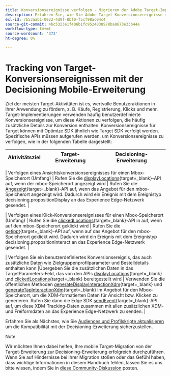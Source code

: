 ```yaml
---
title: Konversionsereignisse verfolgen - Migrieren der Adobe Target-Implementierung in Ihrer Mobile App zur Erweiterung Adobe Journey Optimizer - Decisioning
description: Erfahren Sie, wie Sie Adobe Target-Konversionsereignisse mithilfe der Adobe Journey Optimizer - Decisioning Mobile-Erweiterung verfolgen.
exl-id: 7b53aab1-0922-4d9f-8bf0-f5cf98ac04c4
source-git-commit: 4bc5323e1f406b1fc9524838978ba8673e33b44e
workflow-type: tm+mt
source-wordcount: '373'
ht-degree: 0%

---
```


# Tracking von Target-Konversionsereignissen mit der Decisioning Mobile-Erweiterung

Ziel der meisten Target-Aktivitäten ist es, wertvolle Benutzeraktionen in Ihrer Anwendung zu fördern, z. B. Käufe, Registrierung, Klicks und mehr. Target-Implementierungen verwenden häufig benutzerdefinierte Konversionsereignisse, um diese Aktionen zu verfolgen, die häufig zusätzliche Details zur Konversion enthalten. Konversionsereignisse für Target können mit Optimize SDK ähnlich wie Target SDK verfolgt werden. Spezifische APIs müssen aufgerufen werden, um Konversionsereignisse zu verfolgen, wie in der folgenden Tabelle dargestellt:

| Aktivitätsziel | Target-Erweiterung | Decisioning-Erweiterung |
|---|---|---|

| Verfolgen eines Ansichtskonversionsereignisses für einen Mbox-Speicherort (Umfang) | Rufen Sie die [displayLocations](https://developer.adobe.com/client-sdks/solution/adobe-target/api-reference/#displayedlocations){target=_blank}-API auf, wenn der mbox-Speicherort angezeigt wird | Rufen Sie die [Angezeigt](https://developer.adobe.com/client-sdks/solution/adobe-target/api-reference/#displayedlocations){target=_blank}-API auf, wenn das Angebot für den mbox-Speicherort angezeigt wird. Dadurch wird ein Ereignis mit dem Ereignistyp decisioning.propositionDisplay an das Experience Edge-Netzwerk gesendet. |

| Verfolgen eines Klick-Konversionsereignisses für einen Mbox-Speicherort (Umfang) | Rufen Sie die [clickedLocations](https://developer.adobe.com/client-sdks/solution/adobe-target/api-reference/#displayedlocations){target=_blank}-API in auf, wenn auf den mbox-Speicherort geklickt wird | Rufen Sie die [getippt](https://developer.adobe.com/client-sdks/solution/adobe-target/api-reference/#displayedlocations){target=_blank}-API auf, wenn auf das Angebot für den mbox-Speicherort geklickt wird. Dadurch wird ein Ereignis mit dem Ereignistyp decisioning.propositionInteract an das Experience Edge-Netzwerk gesendet. |

| Verfolgen Sie ein benutzerdefiniertes Konversionsereignis, das auch zusätzliche Daten wie Zielgruppenprofilparameter und Bestelldetails enthalten kann |Übergeben Sie die zusätzlichen Daten in das TargetParameters-Feld, das von den APIs [displayLocations](https://developer.adobe.com/client-sdks/solution/adobe-target/api-reference/#displayedlocations){target=_blank} und [clickedLocations](https://developer.adobe.com/client-sdks/solution/adobe-target/api-reference/#displayedlocations){target=_blank} bereitgestellt wird | Verwenden Sie die öffentlichen Methoden [generateDisplayInteractionXdm](https://developer.adobe.com/client-sdks/edge/adobe-journey-optimizer-decisioning/#proposition-tracking-using-edge-extension-api){target=_blank} und [generateTapInteractionXdm](https://developer.adobe.com/client-sdks/edge/adobe-journey-optimizer-decisioning/#proposition-tracking-using-edge-extension-api){target=_blank} im Angebot für den Mbox-Speicherort, um die XDM-formatierten Daten für Ansicht bzw. Klicken zu generieren. Rufen Sie dann die Edge SDK [sendEvent](https://developer.adobe.com/client-sdks/edge/edge-network/api-reference/#sendevent){target=_blank}-API auf, um diese XDM-Tracking-Daten zusammen mit allen zusätzlichen XDM- und Freiformdaten an das Experience Edge-Netzwerk zu senden. |


Erfahren Sie als Nächstes, wie Sie [Audiences und Profilskripte aktualisieren](update-audiences.md) um die Kompatibilität mit der Decisioning-Erweiterung sicherzustellen.

>[!NOTE]
>
>Wir möchten Ihnen dabei helfen, Ihre mobile Target-Migration von der Target-Erweiterung zur Decisioning-Erweiterung erfolgreich durchzuführen. Wenn Sie auf Hindernisse bei Ihrer Migration stoßen oder das Gefühl haben, dass wichtige Informationen in diesem Handbuch fehlen, lassen Sie es uns bitte wissen, indem Sie in [diese Community-Diskussion](https://experienceleaguecommunities.adobe.com/t5/adobe-experience-platform-data/tutorial-discussion-migrate-target-from-at-js-to-web-sdk/m-p/575587#M463) posten.

